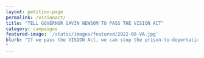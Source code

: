 ```yaml
---
layout: petition-page
permalink: /visionact/
title: "TELL GOVERNOR GAVIN NEWSOM TO PASS THE VISION ACT"
category: campaigns
featured-image: '/static/images/featured/2022-08-VA.jpg'
blurb: "If we pass the VISION Act, we can stop the prison-to-deportation pipeline and the separation of our immigrant and refugee families.
"
---
```


<link href='https://actionnetwork.org/css/style-embed-whitelabel-v3.css' rel='stylesheet' type='text/css' /><script src='https://actionnetwork.org/widgets/v4/letter/tell-governor-gavin-newsom-to-pass-the-vision-act?format=js&source=widget&style=full'></script><div id='can-letter-area-tell-governor-gavin-newsom-to-pass-the-vision-act' style='width: 100%'><!-- this div is the target for our HTML insertion --></div>